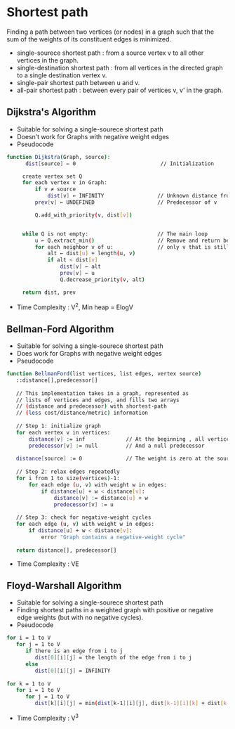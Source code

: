 # Shortest path

Finding a path between two vertices (or nodes) in a graph such that the sum of the weights of its constituent edges is minimized.

- single-sourece shortest path : from a source vertex v to all other vertices in the graph.
- single-destination shortest path : from all vertices in the directed graph to a single destination vertex v.
- single-pair shortest path between u and v.
- all-pair shortest path : between every pair of vertices v, v' in the graph.

## Dijkstra's Algorithm
- Suitable for solving a single-sourece shortest path
- Doesn’t work for Graphs with negative weight edges
- Pseudocode
```bash
function Dijkstra(Graph, source):
      dist[source] ← 0                           // Initialization

     create vertex set Q
     for each vertex v in Graph:           
         if v ≠ source
             dist[v] ← INFINITY                 // Unknown distance from source to v
         prev[v] ← UNDEFINED                    // Predecessor of v

         Q.add_with_priority(v, dist[v])


     while Q is not empty:                      // The main loop
         u ← Q.extract_min()                    // Remove and return best vertex
         for each neighbor v of u:              // only v that is still in Q
             alt ← dist[u] + length(u, v) 
             if alt < dist[v]
                 dist[v] ← alt
                 prev[v] ← u
                 Q.decrease_priority(v, alt)

     return dist, prev
```
- Time Complexity : V<sup>2</sup>, Min heap = ElogV

## Bellman-Ford Algorithm
- Suitable for solving a single-sourece shortest path 
- Does work for Graphs with negative weight edges
- Pseudocode
```bash
function BellmanFord(list vertices, list edges, vertex source)
   ::distance[],predecessor[]
   
   // This implementation takes in a graph, represented as
   // lists of vertices and edges, and fills two arrays
   // (distance and predecessor) with shortest-path
   // (less cost/distance/metric) information
   
   // Step 1: initialize graph
   for each vertex v in vertices:
       distance[v] := inf             // At the beginning , all vertices have a weight of infinity
       predecessor[v] := null         // And a null predecessor
   
   distance[source] := 0              // The weight is zero at the source
   
   // Step 2: relax edges repeatedly
   for i from 1 to size(vertices)-1:
       for each edge (u, v) with weight w in edges:
           if distance[u] + w < distance[v]:
               distance[v] := distance[u] + w
               predecessor[v] := u
   
   // Step 3: check for negative-weight cycles
   for each edge (u, v) with weight w in edges:
       if distance[u] + w < distance[v]:
           error "Graph contains a negative-weight cycle"
   
   return distance[], predecessor[]
```
- Time Complexity : VE

## Floyd-Warshall Algorithm
- Suitable for solving a single-sourece shortest path 
- Finding shortest paths in a weighted graph with positive or negative edge weights (but with no negative cycles).
- Pseudocode
```bash
for i = 1 to V
   for j = 1 to V
      if there is an edge from i to j
         dist[0][i][j] = the length of the edge from i to j
      else
         dist[0][i][j] = INFINITY
  
for k = 1 to V
   for i = 1 to V
      for j = 1 to V
         dist[k][i][j] = min(dist[k-1][i][j], dist[k-1][i][k] + dist[k-1][k][j])
```
- Time Complexity : V<sup>3</sup>
